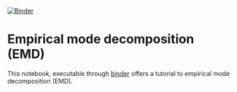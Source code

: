 [![Binder](http://mybinder.org/badge.svg)](http://mybinder.org/repo/srcole/binder_emd)

# Empirical mode decomposition (EMD)

This notebook, executable through [binder](http://mybinder.org/) offers a tutorial to empirical mode decomposition (EMD).